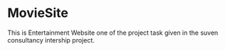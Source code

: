 # MovieSite
This is Entertainment Website one of the project task given in the suven consultancy intership project.

